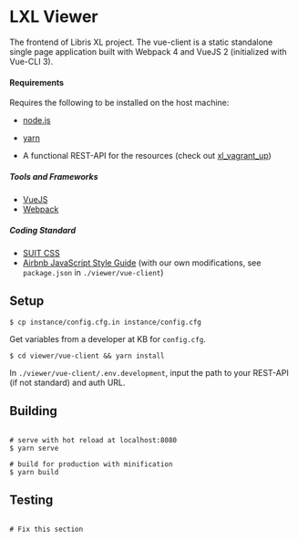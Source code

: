 # LXL Viewer
The frontend of Libris XL project. The vue-client is a static standalone single page application built with Webpack 4 and VueJS 2 (initialized with Vue-CLI 3).

#### Requirements

Requires the following to be installed on the host machine:

* [node.js](http://nodejs.org/)
* [yarn](https://yarnpkg.com/en/docs/install)

* A functional REST-API for the resources (check out [xl_vagrant_up](https://github.com/libris/xl_vagrant_up))

##### Tools and Frameworks
* [VueJS](https://vuejs.org/)
* [Webpack](https://webpack.js.org/)

##### Coding Standard
* [SUIT CSS](https://suitcss.github.io/)
* [Airbnb JavaScript Style Guide](https://github.com/airbnb/javascript/) (with our own modifications, see `package.json` in `./viewer/vue-client`)

## Setup

    $ cp instance/config.cfg.in instance/config.cfg

Get variables from a developer at KB for `config.cfg`.

    $ cd viewer/vue-client && yarn install

In `./viewer/vue-client/.env.development`, input the path to your REST-API (if not standard) and auth URL.


## Building

```

# serve with hot reload at localhost:8080
$ yarn serve

# build for production with minification
$ yarn build

```

## Testing

```

# Fix this section

```
